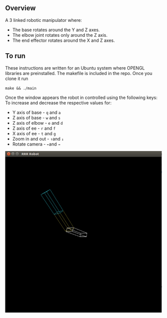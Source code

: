 ## Overview
A 3 linked robotic manipulator where:

* The base rotates around the Y and Z axes.
* The elbow joint rotates only around the Z axis.
* The end effector rotates around the X and Z axes.

## To run

These instructions are written for an Ubuntu system where OPENGL libraries are preinstalled. The makefile is included in the repo. Once you clone it run
```
make && ./main
```
  
Once the window appears the robot in controlled using the following keys:
To increase and decrease the respective values for:
* Y axis of base  - `q` and `a`
* Z axis of base  - `w` and `s`
* Z axis of elbow - `e` and `d`
* Z axis of ee    - `r` and `f`
* X axis of ee    - `t` and `g` 
* Zoom in and out - `↑`and `↓` 
* Rotate camera   - `←`and `→` 

![Screenshot](https://github.com/sudrag/OpenGL-3-Link-robot/blob/master/pic.png)

